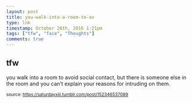 ```yaml
---
layout: post
title: you-walk-into-a-room-to-av
type: lnk
timestamp: October 26th, 2016 1:21pm
tags: ["tfw", "face", "Thoughts"]
comments: true
---
```

## tfw ##
you walk into a room to avoid social contact, but there is someone else in the room and you can’t explain your reasons for intruding on them.
  
<small>source: https://saturdayxiii.tumblr.com/post/152346537089</small>